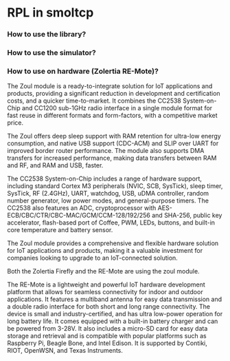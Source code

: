 # RPL in smoltcp

### How to use the library? ###

### How to use the simulator? ###

### How to use on hardware (Zolertia RE-Mote)? ###

The Zoul module is a ready-to-integrate solution for IoT applications and products, providing a significant reduction in development and certification costs, and a quicker time-to-market. It combines the CC2538 System-on-Chip and CC1200 sub-1GHz radio interface in a single module format for fast reuse in different formats and form-factors, with a competitive market price.

The Zoul offers deep sleep support with RAM retention for ultra-low energy consumption, and native USB support (CDC-ACM) and SLIP over UART for improved border router performance. The module also supports DMA transfers for increased performance, making data transfers between RAM and RF, and RAM and USB, faster.

The CC2538 System-on-Chip includes a range of hardware support, including standard Cortex M3 peripherals (NVIC, SCB, SysTick), sleep timer, SysTick, RF (2.4GHz), UART, watchdog, USB, uDMA controller, random number generator, low power modes, and general-purpose timers. The CC2538 also features an ADC, cryptoprocessor with AES-ECB/CBC/CTR/CBC-MAC/GCM/CCM-128/192/256 and SHA-256, public key accelerator, flash-based port of Coffee, PWM, LEDs, buttons, and built-in core temperature and battery sensor.

The Zoul module provides a comprehensive and flexible hardware solution for IoT applications and products, making it a valuable investment for companies looking to upgrade to an IoT-connected solution.

Both the Zolertia Firefly and the RE-Mote are using the zoul module.

The RE-Mote is a lightweight and powerful IoT hardware development platform that allows for seamless connectivity for indoor and outdoor applications. It features a multiband antenna for easy data transmission and a double radio interface for both short and long range connectivity. The device is small and industry-certified, and has ultra low-power operation for long battery life. It comes equipped with a built-in battery charger and can be powered from 3-28V. It also includes a micro-SD card for easy data storage and retrieval and is compatible with popular platforms such as Raspberry Pi, Beagle Bone, and Intel Edison. It is supported by Contiki, RIOT, OpenWSN, and Texas Instruments.


